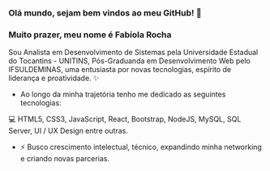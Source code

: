 ### Olá mundo, sejam bem vindos ao meu GitHub! 👋

### Muito prazer, meu nome é **Fabíola Rocha** ###

Sou Analista em Desenvolvimento de Sistemas pela Universidade Estadual do Tocantins - UNITINS, Pós-Graduanda em Desenvolvimento Web pelo IFSULDEMINAS, uma entusiasta por novas tecnologias, espírito de liderança e proatividade. ✨

- Ao longo da minha trajetória tenho me dedicado as seguintes tecnologias: 

💻 HTML5, CSS3, JavaScript, React, Bootstrap, NodeJS, MySQL, SQL Server, UI / UX Design entre outras.

- ⚡ Busco crescimento intelectual, técnico, expandindo minha networking e criando novas parcerias.
